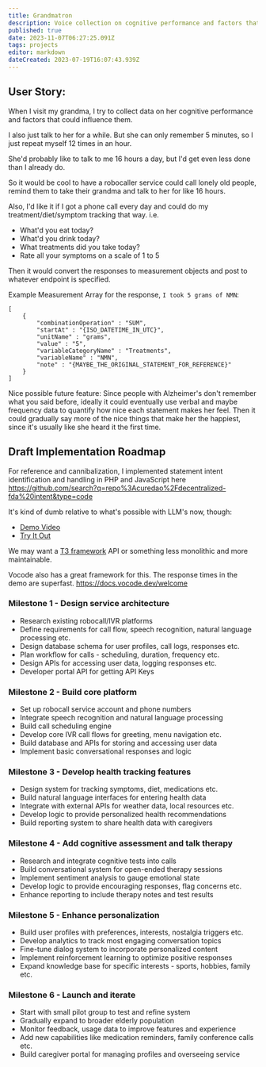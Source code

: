 ```yaml
---
title: Grandmatron
description: Voice collection on cognitive performance and factors that could influence it.
published: true
date: 2023-11-07T06:27:25.091Z
tags: projects
editor: markdown
dateCreated: 2023-07-19T16:07:43.939Z
---
```


## User Story:

When I visit my grandma, I try to collect data on her cognitive performance and factors that could influence them. 

I also just talk to her for a while. But she can only remember 5 minutes, so I just repeat myself 12 times in an hour. 

She'd probably like to talk to me 16 hours a day, but I'd get even less done than I already do. 

So it would be cool to have a robocaller service could call lonely old people, remind them to take their grandma and talk to her for like 16 hours.

Also, I'd like it if I got a phone call every day and could do my treatment/diet/symptom tracking that way. i.e.

- What'd you eat today?
- What'd you drink today?
- What treatments did you take today?
- Rate all your symptoms on a scale of 1 to 5

Then it would convert the responses to measurement objects and post to whatever endpoint is specified.

Example Measurement Array for the response, `I took 5 grams of NMN`:
```
[
	{
		"combinationOperation" : "SUM",
		"startAt" : "{ISO_DATETIME_IN_UTC}",
		"unitName" : "grams",
		"value" : "5",
		"variableCategoryName" : "Treatments",
		"variableName" : "NMN",
		"note" : "{MAYBE_THE_ORIGINAL_STATEMENT_FOR_REFERENCE}"
	}
]
```

Nice possible future feature:
Since people with Alzheimer's don't remember what you said before, ideally it could eventually use verbal and maybe frequency data to quantify how nice each statement makes her feel. Then it could gradually say more of the nice things that make her the happiest, since it's usually like she heard it the first time. 

## Draft Implementation Roadmap

For reference and cannibalization, I implemented statement intent identification and handling in PHP and JavaScript here
https://github.com/search?q=repo%3Acuredao%2Fdecentralized-fda%20intent&type=code

It's kind of dumb relative to what's possible with LLM's now, though:
- [Demo Video](https://youtu.be/hd50A74o8YI)
- [Try It Out](https://demo.curedao.org/app/public/#/app/chat)

We may want a [T3 framework](https://create.t3.gg/) API or something less monolithic and more maintainable.  

Vocode also has a great framework for this.  The response times in the demo are superfast. 
https://docs.vocode.dev/welcome

### Milestone 1 - Design service architecture

- Research existing robocall/IVR platforms 
- Define requirements for call flow, speech recognition, natural language processing etc.
- Design database schema for user profiles, call logs, responses etc.
- Plan workflow for calls - scheduling, duration, frequency etc.
- Design APIs for accessing user data, logging responses etc.
- Developer portal API for getting API Keys

### Milestone 2 - Build core platform

- Set up robocall service account and phone numbers
- Integrate speech recognition and natural language processing
- Build call scheduling engine
- Develop core IVR call flows for greeting, menu navigation etc.  
- Build database and APIs for storing and accessing user data
- Implement basic conversational responses and logic

### Milestone 3 - Develop health tracking features  

- Design system for tracking symptoms, diet, medications etc.
- Build natural language interfaces for entering health data
- Integrate with external APIs for weather data, local resources etc. 
- Develop logic to provide personalized health recommendations 
- Build reporting system to share health data with caregivers

### Milestone 4 - Add cognitive assessment and talk therapy 

- Research and integrate cognitive tests into calls
- Build conversational system for open-ended therapy sessions
- Implement sentiment analysis to gauge emotional state  
- Develop logic to provide encouraging responses, flag concerns etc.
- Enhance reporting to include therapy notes and test results

### Milestone 5 - Enhance personalization 

- Build user profiles with preferences, interests, nostalgia triggers etc.
- Develop analytics to track most engaging conversation topics  
- Fine-tune dialog system to incorporate personalized content 
- Implement reinforcement learning to optimize positive responses
- Expand knowledge base for specific interests - sports, hobbies, family etc.

### Milestone 6 - Launch and iterate

- Start with small pilot group to test and refine system 
- Gradually expand to broader elderly population
- Monitor feedback, usage data to improve features and experience
- Add new capabilities like medication reminders, family conference calls etc.
- Build caregiver portal for managing profiles and overseeing service
